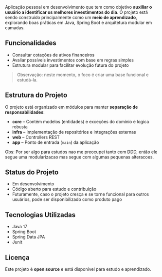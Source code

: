 

Aplicação pessoal em desenvolvimento que tem como objetivo **auxiliar o usuário a identificar os melhores investimentos do dia**. O projeto está sendo construído principalmente como um **meio de aprendizado**, explorando boas práticas em Java, Spring Boot e arquitetura modular em camadas.

## Funcionalidades

- Consultar cotações de ativos financeiros
- Avaliar possíveis investimentos com base em regras simples
- Estrutura modular para facilitar evolução futura do projeto

> Observação: neste momento, o foco é criar uma base funcional e estudá-la.

## Estrutura do Projeto

O projeto está organizado em módulos para manter **separação de responsabilidades**:

- **core** – Contém modelos (entidades) e exceções do domínio e logica robusta
- **infra** – Implementação de repositórios e integrações externas
- **web** – Controllers REST 
- **app** – Ponto de entrada (`main`) da aplicação

Obs: Por ser algo para estudos nao me preocupei tanto com DDD, então ele segue uma modularizacao mas segue com algumas pequenas alteracoes.

## Status do Projeto

- Em desenvolvimento
- Código aberto para estudo e contribuição
- Futuramente, caso o projeto cresça e se torne funcional para outros usuários, pode ser disponibilizado como produto pago

## Tecnologias Utilizadas

- Java 17
- Spring Boot
- Spring Data JPA
- Junit

## Licença

Este projeto é **open source** e está disponível para estudo e aprendizado.
